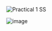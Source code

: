 ![Practical 1 SS](https://github.com/so-codes/Packets/assets/83665497/d4f5cf83-51c9-4b8b-b717-d02628c9a2b2)

![image](https://github.com/so-codes/Packets/assets/69846257/7093c43a-50ae-4b28-a6ca-6ac7dd0169ee)
